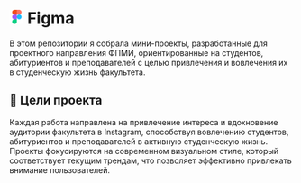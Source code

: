 #  <img src="https://github.com/devicons/devicon/blob/master/icons/figma/figma-original.svg" title="Figma" alt="Figma" width="25" height="25"/> Figma
В этом репозитории я собрала мини-проекты, разработанные для проектного направления ФПМИ, ориентированные на студентов, абитуриентов и преподавателей с целью привлечения и вовлечения их в студенческую жизнь факультета.
## 🎯 Цели проекта
Каждая работа направлена на привлечение интереса и вдохновение аудитории факультета в Instagram, способствуя вовлечению студентов, абитуриентов и преподавателей в активную студенческую жизнь. Проекты фокусируются на современном визуальном стиле, который соответствует текущим трендам, что позволяет эффективно привлекать внимание пользователей.
